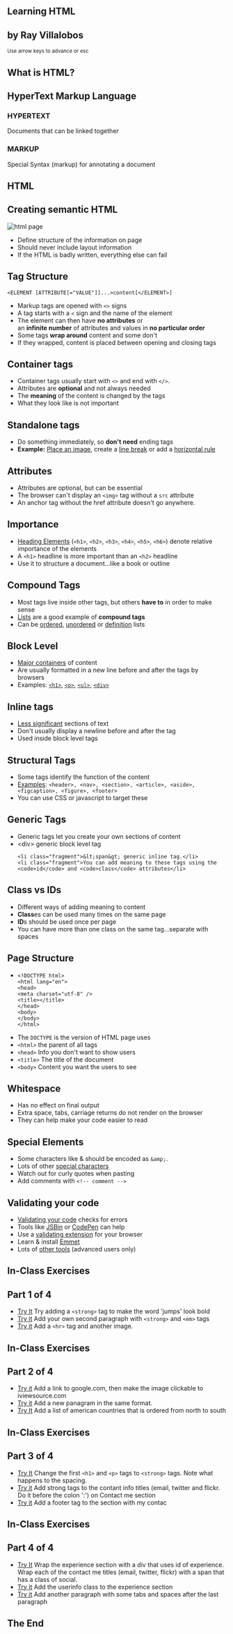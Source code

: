 <!doctype html>
<html lang="en">
<head>
  <title>Fundamentals of Internet Design</title>
  <meta charset="utf-8">
  <meta name="apple-mobile-web-app-capable" content="yes" />
  <meta name="apple-mobile-web-app-status-bar-style" content="black-translucent" />
  <meta name="viewport" content="width=device-width, initial-scale=1.0, maximum-scale=1.0, user-scalable=no">

  <link rel="stylesheet" href="css/reveal.css">
  <link rel="stylesheet" href="/presentations/reveal.js/css/theme/ray.css" id="theme">
  <link rel="stylesheet" href="_/solarized_dark.css">
</head>
<body>
<div class="reveal">
<div class="slides">

<!-- ============================== slide -->
 <section>
  <h1>Learning HTML</h1>
  <h2>by Ray Villalobos</h2>
  <p><small>Use arrow keys to advance or esc</small></p>
</section>

<!-- ============================== slide -->
 <section>
  <h1>What is HTML?</h1>
  <h2>HyperText Markup Language</h2>

  <div class="fragment">
    <h3>HYPERTEXT</h3>
    <p>Documents that can be linked together</p>
  </div>

  <div class="fragment">
    <h3>MARKUP</h3>
    <p>Special Syntax (markup) for annotating a document</p>
  </div>
</section>

<!-- ============================== slide -->
<section>
  <h1>HTML</h1>
  <h2>Creating semantic HTML</h2>
  <img class="fragment" src="images/webpage.png" alt="html page">
  <ul>
    <li class="fragment">Define structure of the information on page</li>
    <li class="fragment">Should never include layout information</li>
    <li class="fragment">If the HTML is badly written, everything else can fail</li>
  </ul>
</section>

<!-- ============================== slide -->
<section>
  <h1>Tag Structure</h1>
  <pre><code class="html" contenteditable>&lt;ELEMENT [ATTRIBUTE[=&quot;VALUE&quot;]]...&gt;content[&lt;/ELEMENT&gt;]</code></pre>
  <ul>
    <li class="fragment">Markup tags are opened with <code>&lt;&gt;</code> signs</li>
    <li class="fragment">A tag starts with a <code>&lt;</code> sign and the name of the element</li>
    <li class="fragment">The element can then have <strong>no attributes</strong> or <br />an <strong>infinite number</strong> of attributes and values in <strong>no particular order</strong></li>
    <li class="fragment">Some tags <strong>wrap around</strong> content and some don't</code></li>
    <li class="fragment">If they wrapped, content is placed between opening and closing tags</li>
  </ul>
</section>

<!-- ============================== slide -->
<section>
  <h1>Container tags</h1>
  <ul>
    <li class="fragment">Container tags usually start with <code contenteditable="true">&lt;&gt;</code> and end with <code contenteditable="true">&lt;/&gt;</code>.</li>
    <li class="fragment">Attributes are <strong>optional</strong> and not always needed</li>
    <li class="fragment">The <strong>meaning</strong> of the content is changed by the tags</li>
    <li class="fragment">What they look like is not important</li>
  </ul>
</section>

<!-- ============================== slide -->
<section>
  <h1>Standalone tags</h1>
  <ul>
    <li class="fragment">Do something immediately, so <strong>don't need</strong> ending tags</li>
    <li class="fragment"><strong>Example:</strong> <a href="http://www.w3schools.com/tags/tag_img.asp">Place an image</a>, create a <a href="http://www.w3schools.com/tags/tag_br.asp">line break</a> or add a <a href="http://www.w3schools.com/tags/tag_hr.asp">horizontal rule</a></li>
  </ul>
</section>

<!-- ============================== slide -->
<section>
  <h1>Attributes</h1>
  <ul>
    <li class="fragment">Attributes are optional, but can be essential</li>
    <li class="fragment">The browser can't display an <code>&lt;img&gt;</code> tag without a <code>src</code> attribute</li>
    <li class="fragment">An anchor tag without the href attribute doesn't go anywhere.</li>
  </ul>
</section>

<!-- ============================== slide -->
<section>
  <h1>Importance</h1>
  <ul>
    <li class="fragment"><a href="https://developer.mozilla.org/en-US/docs/Web/HTML/Element/Heading_Elements">Heading Elements</a> (<code>&lt;h1&gt;</code>, <code>&lt;h2&gt;</code>, <code>&lt;h3&gt;</code>, <code>&lt;h4&gt;</code>, <code>&lt;h5&gt;</code>, <code>&lt;h6&gt;</code>) denote relative importance of the elements</li>
    <li class="fragment">A <code>&lt;h1&gt;</code> headline is more important than an <code>&lt;h2&gt;</code> headline</li>
    <li class="fragment">Use it to structure a document...like a book or outline</li>              
  </ul>
</section>

<!-- ============================== slide -->
<section>
  <h1>Compound Tags</h1>
  <ul>
    <li class="fragment">Most tags live inside other tags, but others <strong>have to</strong> in order to make sense</li>
    <li class="fragment"><a href="https://developer.mozilla.org/en-US/docs/Web/HTML/Element/ul">Lists</a> are a good example of <strong>compound tags</strong></li>
    <li class="fragment">Can be <a href="https://developer.mozilla.org/en-US/docs/Web/HTML/Element/ol">ordered</a>, <a href="https://developer.mozilla.org/en-US/docs/Web/HTML/Element/ul">unordered</a> or <a href="https://developer.mozilla.org/en-US/docs/Web/HTML/Element/dl">definition</a> lists</li>
  </ul>
</section>

<!-- ============================== slide -->
<section>
  <h1>Block Level</h1>
  <ul>
    <li class="fragment"><a href="https://developer.mozilla.org/en-US/docs/Web/HTML/Block-level_elements">Major containers</a> of content</li>
    <li class="fragment">Are usually formatted in a new line before and after the tags by browsers</li>
    <li class="fragment">Examples: <code><a href="https://developer.mozilla.org/en-US/docs/Web/HTML/Element/Heading_Elements">&lt;h1&gt;</a></code>, <code><a href="https://developer.mozilla.org/en-US/docs/Web/HTML/Element/p">&lt;p&gt;</a></code>, <code><a href="https://developer.mozilla.org/en-US/docs/Web/HTML/Element/ul">&lt;ul&gt;</a></code>, <code><a href="https://developer.mozilla.org/en-US/docs/Web/HTML/Element/div">&lt;div&gt;</a></code></li>
  </ul>
</section>

<!-- ============================== slide -->
<section>
  <h1>Inline tags</h1>
  <ul>
    <li class="fragment"><a href="https://developer.mozilla.org/en-US/docs/Web/HTML/Inline_elemente">Less significant</a> sections of text</li>
    <li class="fragment">Don't usually display a newline before and after the tag</li>
    <li class="fragment">Used inside block level tags</li>
  </ul>
</section>

<!-- ============================== slide -->
<section>
  <h1>Structural Tags</h1>
  <ul>
    <li class="fragment">Some tags identify the function of the content</li>
    <li class="fragment"><a href="http://www.w3schools.com/html/html5_semantic_elements.asp">Examples</a>: <code>&lt;header&gt;, &lt;nav&gt;, &lt;section&gt;, &lt;article&gt;, &lt;aside&gt;, &lt;figcaption&gt;, &lt;figure&gt;, &lt;footer&gt;</code></li>
    <li class="fragment">You can use CSS or javascript to target these</li>
  </ul>
</section>

<!-- ============================== slide -->
<section>
  <h1>Generic Tags</h1>
  <ul>
    <li class="fragment">Generic tags let you create your own sections of content</li>
    <li class="fragment">&lt;div&gt; generic block level tag</li>
    
    <li class="fragment">&lt;span&gt; generic inline tag.</li>
    <li class="fragment">You can add meaning to these tags using the <code>id</code> and <code>class</code> attributes</li>
  </ul>
</section>

<!-- ============================== slide -->
<section>
  <h1>Class vs IDs</h1>
  <ul>
    <li class="fragment">Different ways of adding meaning to content</li>
    <li class="fragment"><strong>Class</strong>es can be used many times on the same page</li>
    <li class="fragment"><strong>ID</strong>s should be used once per page</li>
    <li class="fragment">You can have more than one class on the same tag...separate with spaces</li>
  </ul>
</section>

<!-- ============================== slide -->
<section>
  <h1>Page Structure</h1>
  <ul>
    <li class="fragment">
<pre><code class="html" contenteditable>&lt;!DOCTYPE html&gt;
&lt;html lang=&quot;en&quot;&gt;
&lt;head&gt;
&lt;meta charset=&quot;utf-8&quot; /&gt;
&lt;title&gt;&lt;/title&gt;
&lt;/head&gt;
&lt;body&gt;
&lt;/body&gt;
&lt;/html&gt;</code></pre>
  </li>
    <li class="fragment">The <code>DOCTYPE</code> is the version of HTML page uses</li>
    <li class="fragment"><code>&lt;html&gt;</code> the parent of all tags</li>
    <li class="fragment"><code>&lt;head&gt;</code> Info you don't want to show users</li>
    <li class="fragment"><code>&lt;title&gt;</code> The title of the document</li>
    <li class="fragment"><code>&lt;body&gt;</code> Content you want the users to see</li>
  </ul>
</section>

<!-- ============================== slide -->
<section>
  <h1>Whitespace</h1>
  <ul>
    <li class="fragment">Has no effect on final output</li>
    <li class="fragment">Extra space, tabs, carriage returns do not render on the browser</li>
    <li class="fragment">They can help make your code easier to read</li>
  </ul>
</section>

<!-- ============================== slide -->
<section>
  <h1>Special Elements</h1>
  <ul>
    <li class="fragment">Some characters like &amp; should be encoded as <code>&amp;amp;</code>.</li>
    <li class="fragment">Lots of other <a href="http://www.zytrax.com/tech/web/entities.html">special characters</a></li>
    <li class="fragment">Watch out for curly quotes when pasting</li>
    <li class="fragment">Add comments with <code>&lt;!-- comment --&gt;</code></li>
  </ul>
</section>

<!-- ============================== slide -->
<section>
  <h1>Validating your code</h1>
  <ul>
    <li class="fragment"><a href="http://validator.w3.org/">Validating your code</a> checks for errors</li>
    <li class="fragment">Tools like <a href="http://jsbin.com/">JSBin</a> or <a href="http://codepen.io/">CodePen</a> can help</li>
    <li class="fragment">Use a <a href="https://chrome.google.com/webstore/detail/html-validator/cgndfbhngibokieehnjhbjkkhbfmhojo">validating extension</a> for your browser</li>
    <li class="fragment">Learn &amp; install <a href="http://emmet.io/">Emmet</a></li>
    <li class="fragment">Lots of <a href="http://iviewsource.com/presentations/errorfreetooling/#/">other tools</a> (advanced users only)</li>
  </ul>
</section>

<!-- ============================== slide -->
<section>
  <h1>In-Class Exercises</h1>
  <h2>Part 1 of 4</h2>
  <ul>
    <li class="fragment"><a class="jsbin-embed" href="http://jsbin.com/uSAJuraM/1/embed?html,output">Try It</a> Try adding a <code>&lt;strong&gt;</code> tag to make the word 'jumps' look bold</li>
    <li class="fragment"><a class="jsbin-embed" href="http://jsbin.com/igECUTO/3/embed?html,output">Try it</a> Add your own second paragraph with <code>&lt;strong&gt;</code> and <code>&lt;em&gt;</code> tags</li>
    <li class="fragment"><a class="jsbin-embed" href="http://jsbin.com/ExumosIZ/2/embed?html,output">Try it</a> Add a <code>&lt;hr&gt;</code> tag and another image.</li>
  </ul>
</section>

<section>
  <h1>In-Class Exercises</h1>
  <h2>Part 2 of 4</h2>
  <ul>
    <li class="fragment"><a class="jsbin-embed" href="http://jsbin.com/oxIWowu/2/embed?html,output">Try it</a> Add a link to google.com, then make the image clickable to iviewsource.com</li>
    <li class="fragment"><a class="jsbin-embed" href="http://jsbin.com/olOmAHUM/1/embed?html,output">Try it</a> Add a new panagram in the same format.</li>    
    <li class="fragment"><a class="jsbin-embed" href="http://jsbin.com/uyuqequ/1/embed?html,output">Try It</a> Add a list of american countries that is ordered from north to south</li>
  </ul>
</section>

<section>
  <h1>In-Class Exercises</h1>
  <h2>Part 3 of 4</h2>
  <ul>
    <li class="fragment"><a class="jsbin-embed" href="http://jsbin.com/uyuqequ/4/embed?html,output">Try It</a> Change the first <code>&lt;h1&gt;</code> and <code>&lt;p&gt;</code> tags to <code>&lt;strong&gt;</code> tags. Note what happens to the spacing.</li>
    <li class="fragment"><a class="jsbin-embed" href="http://jsbin.com/iNUSOqI/3/embed?html,output">Try it</a> Add strong tags to the contant info titles (email, twitter and flickr. Do it before the colon ':') on Contact me section</li>
    <li class="fragment"><a class="jsbin-embed" href="http://jsbin.com/IFuLUTi/2/embed?html,output">Try it</a> Add a footer tag to the section with my contac</li>
  </ul>
</section>

<section>
  <h1>In-Class Exercises</h1>
  <h2>Part 4 of 4</h2>
  <ul>
    <li class="fragment"><a class="jsbin-embed" href="http://jsbin.com/iKAhOdUR/2/embed?html,output">Try It</a> Wrap the experience section with a div that uses id of experience. Wrap each of the contact me  titles (email, twitter, flickr) with a span that has a class of social.</li>
    <li class="fragment"><a class="jsbin-embed" href="http://jsbin.com/ibesIXi/1/embed?html,output">Try it</a> Add the userinfo class to the experience section</li>
    <li class="fragment"><a class="jsbin-embed" href="http://jsbin.com/ONAyUgOh/2/embed?html,output">Try it</a> Add another paragraph with some tabs and spaces after the last paragraph</li>
  </ul>
</section>

<section class="title">
  <h1>The End</h1>
</section>
 
</div><!-- slides -->
</div><!-- reveal -->
<script src="lib/js/head.min.js"></script>
<script src="js/reveal.min.js"></script>
<script src="_/reveal_defaults.js"></script>
</html>

